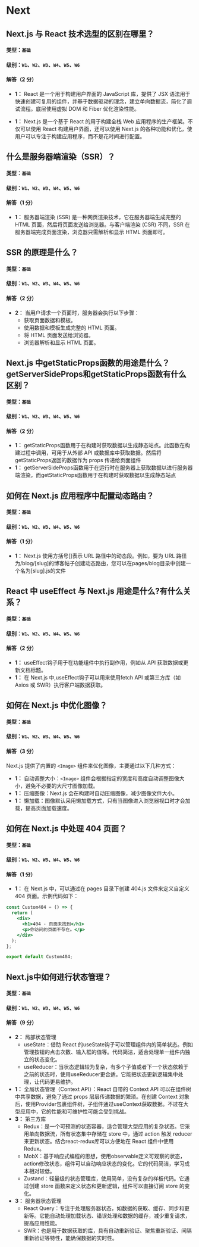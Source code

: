 # Next

## Next.js 与 React 技术选型的区别在哪里？

#### 类型：`基础`

#### 级别：`W1`、`W2`、`W3`、`W4`、`W5`、`W6`

#### 解答（2 分）

- **1：** React 是一个用于构建用户界面的 JavaScript 库，提供了 JSX 语法用于快速创建可复用的组件，并基于数据驱动的理念，建立单向数据流，简化了调试流程。底层使用虚拟 DOM 和 Fiber 优化渲染性能。

- **1：** Next.js 是一个基于 React 的用于构建全栈 Web 应用程序的生产框架。不仅可以使用 React 构建用户界面，还可以使用 Next.js 的各种功能和优化，使用户可以专注于构建应用程序，而不是花时间进行配置。

## 什么是服务器端渲染（SSR）？

#### 类型：`基础`

#### 级别：`W1`、`W2`、`W3`、`W4`、`W5`、`W6`

#### 解答（1 分）

- **1：** 服务器端渲染 (SSR) 是一种网页渲染技术，它在服务器端生成完整的 HTML 页面，然后将页面发送给浏览器。与客户端渲染 (CSR) 不同，SSR 在服务器端完成页面渲染，浏览器只需解析和显示 HTML 页面即可。

## SSR 的原理是什么？

#### 类型：`基础`

#### 级别：`W1`、`W2`、`W3`、`W4`、`W5`、`W6`

#### 解答（2 分）

- **2：** 当用户请求一个页面时，服务器会执行以下步骤：
  + 获取页面数据和模板。
  + 使用数据和模板生成完整的 HTML 页面。
  + 将 HTML 页面发送给浏览器。
  + 浏览器解析和显示 HTML 页面。

## Next.js 中getStaticProps函数的用途是什么？ getServerSideProps和getStaticProps函数有什么区别？

#### 类型：`基础`

#### 级别：`W1`、`W2`、`W3`、`W4`、`W5`、`W6`

#### 解答（2 分）

- **1：** getStaticProps函数用于在构建时获取数据以生成静态站点。此函数在构建过程中调用，可用于从外部 API 或数据库中获取数据。然后将getStaticProps返回的数据作为 props 传递给页面组件
- **1：** getServerSideProps函数用于在运行时在服务器上获取数据以进行服务器端渲染，而getStaticProps函数用于在构建时获取数据以生成静态站点

## 如何在 Next.js 应用程序中配置动态路由？

#### 类型：`基础`

#### 级别：`W1`、`W2`、`W3`、`W4`、`W5`、`W6`

#### 解答（1 分）

- **1：** Next.js 使用方括号[]表示 URL 路径中的动态段。例如，要为 URL 路径为/blog/[slug]的博客帖子创建动态路由，您可以在pages/blog目录中创建一个名为[slug].js的文件

## React 中 useEffect 与 Next.js 用途是什么?有什么关系？

#### 类型：`基础`

#### 级别：`W1`、`W2`、`W3`、`W4`、`W5`、`W6`

#### 解答（2 分）

- **1：** useEffect钩子用于在功能组件中执行副作用，例如从 API 获取数据或更新文档标题。
- **1：** 在 Next.js 中,useEffect钩子可以用来使用fetch API 或第三方库（如 Axios 或 SWR）执行客户端数据获取。

## 如何在 Next.js 中优化图像？

#### 类型：`基础`

#### 级别：`W1`、`W2`、`W3`、`W4`、`W5`、`W6`

#### 解答（3 分）

Next.js 提供了内置的 `<Image>` 组件来优化图像，主要通过以下几种方式：

- **1：** 自动调整大小：`<Image>` 组件会根据指定的宽度和高度自动调整图像大小，避免不必要的大尺寸图像加载。
- **1：** 压缩图像：Next.js 会在构建时自动压缩图像，减少图像文件大小。
- **1：** 懒加载：图像默认采用懒加载方式，只有当图像进入浏览器视口时才会加载，提高页面加载速度。

## 如何在 Next.js 中处理 404 页面？

#### 类型：`基础`

#### 级别：`W1`、`W2`、`W3`、`W4`、`W5`、`W6`

#### 解答（1 分）

- **1：** 在 Next.js 中，可以通过在 pages 目录下创建 404.js 文件来定义自定义 404 页面。示例代码如下：

```jsx
const Custom404 = () => {
  return (
    <div>
      <h1>404 - 页面未找到</h1>
      <p>你访问的页面不存在。</p>
    </div>
  );
};

export default Custom404;
```

## Next.js中如何进行状态管理？

#### 类型：`基础`

#### 级别：`W1`、`W2`、`W3`、`W4`、`W5`、`W6`

#### 解答（9 分）

- **2：** 局部状态管理
  - useState：借助 React 的useState钩子可以管理组件内的简单状态。例如管理按钮的点击次数、输入框的值等。代码简洁，适合处理单一组件内独立的状态变化。
  - useReducer：当状态逻辑较为复杂，有多个子值或者下一个状态依赖于之前的状态时，使用useReducer更合适。它能把状态更新逻辑集中处理，让代码更易维护。
- **1：** 全局状态管理（Context API）：React 自带的 Context API 可以在组件树中共享数据，避免了通过 props 层层传递数据的繁琐。在创建 Context 对象后，使用Provider包裹组件树，子组件通过useContext获取数据。不过在大型应用中，它的性能和可维护性可能会受到挑战。
- **3：** 第三方库
  - Redux：是一个可预测的状态容器，适合管理大型应用的复杂状态。它采用单向数据流，所有状态集中存储在 store 中，通过 action 触发 reducer 来更新状态。结合react-redux库可以方便地在 React 组件中使用 Redux。
  - MobX：基于响应式编程的思想，使用observable定义可观察的状态，action修改状态，组件可以自动响应状态的变化。它的代码简洁，学习成本相对较低。
  - Zustand：轻量级的状态管理库，使用简单，没有复杂的样板代码。它通过创建 store 函数来定义状态和更新逻辑，组件可以直接订阅 store 的变化。
- **3：** 服务器状态管理
  - React Query：专注于处理服务器状态，如数据的获取、缓存、同步和更新等。它能自动处理加载状态、错误处理和数据的缓存，减少重复请求，提高应用性能。
  - SWR：也是用于数据获取的库，具有自动重新验证、聚焦重新验证、间隔重新验证等特性，能确保数据的实时性。